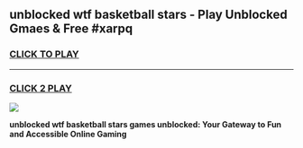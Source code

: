 
## unblocked wtf basketball stars - Play Unblocked Gmaes & Free #xarpq
<h3>
<a href="https://news.freeplayer.one?title=unblocked_wtf_basketball_stars&ref=03M">CLICK TO PLAY</a></h3>
<hr>

<h3>
<a href="https://news.freeplayer.one?title=unblocked_wtf_basketball_stars&ref=03M">CLICK 2 PLAY</a>
  
</h3>

<a href="https://news.freeplayer.one?title=unblocked_wtf_basketball_stars&ref=03M"><img src="https://clearcache.store/games.png"></a>


**unblocked wtf basketball stars games unblocked: Your Gateway to Fun and Accessible Online Gaming**
